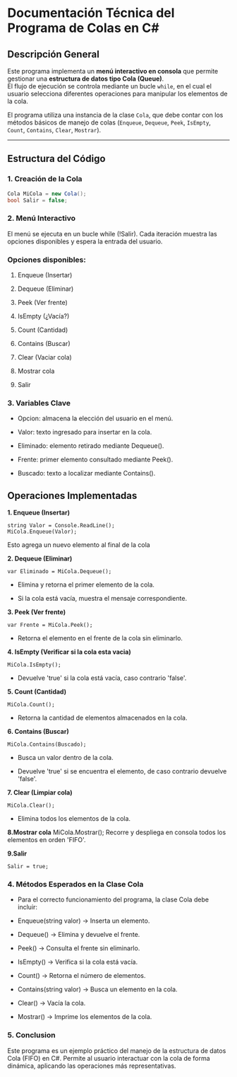 
#  Documentación Técnica del Programa de Colas en C#

##  Descripción General
Este programa implementa un **menú interactivo en consola** que permite gestionar una **estructura de datos tipo Cola (Queue)**.  
El flujo de ejecución se controla mediante un bucle `while`, en el cual el usuario selecciona diferentes operaciones para manipular los elementos de la cola.

El programa utiliza una instancia de la clase `Cola`, que debe contar con los métodos básicos de manejo de colas (`Enqueue`, `Dequeue`, `Peek`, `IsEmpty`, `Count`, `Contains`, `Clear`, `Mostrar`).

---

##  Estructura del Código

### 1. Creación de la Cola
```csharp
Cola MiCola = new Cola();
bool Salir = false;
```

### 2. Menú Interactivo

El menú se ejecuta en un bucle while (!Salir).
Cada iteración muestra las opciones disponibles y espera la entrada del usuario.

### Opciones disponibles: 
1. Enqueue (Insertar)

2. Dequeue (Eliminar)

3. Peek (Ver frente)

4. IsEmpty (¿Vacía?)

5. Count (Cantidad)

6. Contains (Buscar)

7. Clear (Vaciar cola)

8. Mostrar cola

9. Salir

### 3. Variables Clave

- Opcion: almacena la elección del usuario en el menú.

- Valor: texto ingresado para insertar en la cola.

- Eliminado: elemento retirado mediante Dequeue().

- Frente: primer elemento consultado mediante Peek().

- Buscado: texto a localizar mediante Contains().

## Operaciones Implementadas

__1. Enqueue (Insertar)__
```
string Valor = Console.ReadLine();
MiCola.Enqueue(Valor);
 ```
 Esto agrega un nuevo elemento al final de la cola

__2. Dequeue (Eliminar)__
```
var Eliminado = MiCola.Dequeue();
```
* Elimina y retorna el primer elemento de la cola.

* Si la cola está vacía, muestra el mensaje correspondiente.

__3. Peek (Ver frente)__
```
var Frente = MiCola.Peek();
```
* Retorna el elemento en el frente de la cola sin eliminarlo.

__4. IsEmpty (Verificar si la cola esta vacia)__
```
MiCola.IsEmpty();
```
* Devuelve 'true' si la cola está vacía, caso contrario 'false'.

__5. Count (Cantidad)__
```
MiCola.Count();
```
* Retorna la cantidad de elementos almacenados en la cola.

__6. Contains (Buscar)__
```
MiCola.Contains(Buscado);
```
* Busca un valor dentro de la cola.

* Devuelve 'true' si se encuentra el elemento, de caso contrario devuelve 'false'.

__7. Clear (Limpiar cola)__
```
MiCola.Clear();
```
* Elimina todos los elementos de la cola.

__8.Mostrar cola__
MiCola.Mostrar();
Recorre y despliega en consola todos los elementos en orden 'FIFO'.

__9.Salir__
```
Salir = true;
```
### __4. Métodos Esperados en la Clase Cola__

- Para el correcto funcionamiento del programa, la clase Cola debe incluir:

- Enqueue(string valor) → Inserta un elemento.

- Dequeue() → Elimina y devuelve el frente.

- Peek() → Consulta el frente sin eliminarlo.

- IsEmpty() → Verifica si la cola está vacía.

- Count() → Retorna el número de elementos.

- Contains(string valor) → Busca un elemento en la cola.

- Clear() → Vacía la cola.

- Mostrar() → Imprime los elementos de la cola.

### 5. Conclusion
Este programa es un ejemplo práctico del manejo de la estructura de datos Cola (FIFO) en C#.
Permite al usuario interactuar con la cola de forma dinámica, aplicando las operaciones más representativas.